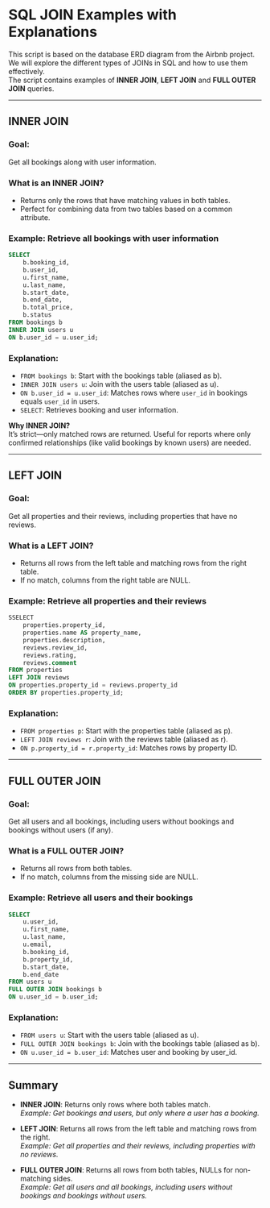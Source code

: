 
# SQL JOIN Examples with Explanations

This script is based on the database ERD diagram from the Airbnb project.  
We will explore the different types of JOINs in SQL and how to use them effectively.  
The script contains examples of **INNER JOIN**, **LEFT JOIN** and **FULL OUTER JOIN** queries.

---

## INNER JOIN

### Goal:
Get all bookings along with user information.

### What is an INNER JOIN?
- Returns only the rows that have matching values in both tables.
- Perfect for combining data from two tables based on a common attribute.

### Example: Retrieve all bookings with user information

```sql
SELECT
    b.booking_id,
    b.user_id,
    u.first_name,
    u.last_name,
    b.start_date,
    b.end_date,
    b.total_price,
    b.status
FROM bookings b
INNER JOIN users u
ON b.user_id = u.user_id;
```

### Explanation:
- `FROM bookings b`: Start with the bookings table (aliased as b).
- `INNER JOIN users u`: Join with the users table (aliased as u).
- `ON b.user_id = u.user_id`: Matches rows where `user_id` in bookings equals `user_id` in users.
- `SELECT`: Retrieves booking and user information.

**Why INNER JOIN?**  
It’s strict—only matched rows are returned. Useful for reports where only confirmed relationships (like valid bookings by known users) are needed.

---

## LEFT JOIN

### Goal:
Get all properties and their reviews, including properties that have no reviews.

### What is a LEFT JOIN?
- Returns all rows from the left table and matching rows from the right table.
- If no match, columns from the right table are NULL.

### Example: Retrieve all properties and their reviews

```sql
SSELECT 
    properties.property_id,
    properties.name AS property_name,
    properties.description,
    reviews.review_id,
    reviews.rating,
    reviews.comment
FROM properties
LEFT JOIN reviews
ON properties.property_id = reviews.property_id
ORDER BY properties.property_id;
```

### Explanation:
- `FROM properties p`: Start with the properties table (aliased as p).
- `LEFT JOIN reviews r`: Join with the reviews table (aliased as r).
- `ON p.property_id = r.property_id`: Matches rows by property ID.

---

## FULL OUTER JOIN

### Goal:
Get all users and all bookings, including users without bookings and bookings without users (if any).

### What is a FULL OUTER JOIN?
- Returns all rows from both tables.
- If no match, columns from the missing side are NULL.

### Example: Retrieve all users and their bookings

```sql
SELECT 
    u.user_id,
    u.first_name,
    u.last_name,
    u.email,
    b.booking_id,
    b.property_id,
    b.start_date,
    b.end_date
FROM users u
FULL OUTER JOIN bookings b
ON u.user_id = b.user_id;
```

### Explanation:
- `FROM users u`: Start with the users table (aliased as u).
- `FULL OUTER JOIN bookings b`: Join with the bookings table (aliased as b).
- `ON u.user_id = b.user_id`: Matches user and booking by user_id.

---

## Summary

- **INNER JOIN**: Returns only rows where both tables match.  
  _Example: Get bookings and users, but only where a user has a booking._

- **LEFT JOIN**: Returns all rows from the left table and matching rows from the right.  
  _Example: Get all properties and their reviews, including properties with no reviews._

- **FULL OUTER JOIN**: Returns all rows from both tables, NULLs for non-matching sides.  
  _Example: Get all users and all bookings, including users without bookings and bookings without users._
